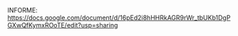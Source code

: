 INFORME: 
https://docs.google.com/document/d/16pEd2i8hHHRkAGR9rWr_tbUKb1DgPGXwQfKymxROoTE/edit?usp=sharing
